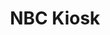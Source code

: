 ---
layout: list
title: NBC Kiosk
slug: nbckiosk
description: >
  Everything about development
sitemap: false
order: 2
---